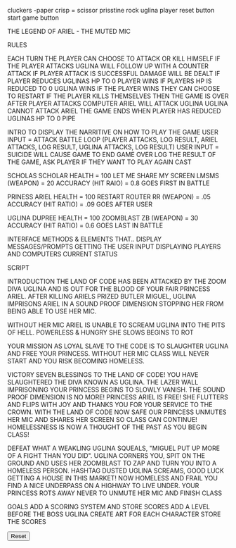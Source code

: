cluckers -paper
crisp = scissor
prisstine rock
uglina
player
reset button
start game button


THE LEGEND OF ARIEL - THE MUTED MIC

RULES

EACH TURN THE PLAYER CAN CHOOSE TO ATTACK OR KILL HIMSELF
IF THE PLAYER ATTACKS UGLINA WILL FOLLOW UP WITH A COUNTER ATTACK IF PLAYER ATTACK IS SUCCESSFUL DAMAGE WILL BE DEALT IF PLAYER REDUCES UGLINAS HP TO 0 PLAYER WINS IF PLAYERS HP IS REDUCED TO 0 UGLINA WINS IF THE PLAYER WINS THEY CAN CHOOSE TO RESTART IF THE PLAYER KILLS THEMSELVES THEN THE GAME IS OVER
AFTER PLAYER ATTACKS COMPUTER ARIEL WILL ATTACK UGLINA UGLINA CANNOT ATTACK ARIEL
THE GAME ENDS WHEN PLAYER HAS REDUCED UGLINAS HP TO 0
PIPE

INTRO TO DISPLAY THE NARRITIVE ON HOW TO PLAY THE GAME
USER INPUT = ATTACK
BATTLE LOOP (PLAYER ATTACKS, LOG RESULT, ARIEL ATTACKS, LOG RESULT, UGLINA ATTACKS, LOG RESULT)
USER INPUT = SUICIDE WILL CAUSE GAME TO END
GAME OVER LOG THE RESULT OF THE GAME, ASK PLAYER IF THEY WANT TO PLAY AGAIN
CAST

SCHOLAS SCHOLAR HEALTH = 100 LET ME SHARE MY SCREEN LMSMS (WEAPON) = 20 ACCURACY (HIT RAIO) = 0.8 GOES FIRST IN BATTLE

PRINESS ARIEL HEALTH = 100 RESTART ROUTER RR (WEAPON) = .05 ACCURACY (HIT RATIO) = .09 GOES AFTER USER

UGLINA DUPREE HEALTH = 100 ZOOMBLAST ZB (WEAPON) = 30 ACCURACY (HIT RATIO) = 0.6 GOES LAST IN BATTLE

INTERFACE METHODS & ELEMENTS THAT.. DISPLAY MESSAGES/PROMPTS GETTING THE USER INPUT DISPLAYING PLAYERS AND COMPUTERS CURRENT STATUS

SCRIPT

INTRODUCTION
THE LAND OF CODE HAS BEEN ATTACKED BY THE ZOOM DIVA UGLINA AND IS OUT FOR THE BLOOD OF YOUR FAIR PRINCESS ARIEL. AFTER KILLING ARIELS PRIZED BUTLER MIGUEL, UGLINA IMPRISONS ARIEL IN A SOUND PROOF DIMENSION STOPPING HER FROM BEING ABLE TO USE HER MIC.

WITHOUT HER MIC ARIEL IS UNABLE TO SCREAM UGLINA INTO THE PITS OF HELL. POWERLESS & HUNGRY SHE SLOWS BEGINS TO ROT

YOUR MISSION AS LOYAL SLAVE TO THE CODE IS TO SLAUGHTER UGLINA AND FREE YOUR PRINCESS. WITHOUT HER MIC CLASS WILL NEVER START AND YOU RISK BECOMING HOMELESS.

VICTORY
SEVEN BLESSINGS TO THE LAND OF CODE! YOU HAVE SLAUGHTERED THE DIVA KNOWN AS UGLINA. THE LAZER WALL IMPRISONING YOUR PRINCESS BEGINS TO SLOWLY VANISH. THE SOUND PROOF DIMENSION IS NO MORE! PRINCESS ARIEL IS FREE! SHE FLUTTERS AND FLIPS WITH JOY AND THANKS YOU FOR YOUR SERVICE TO THE CROWN. WITH THE LAND OF CODE NOW SAFE OUR PRINCESS UNMUTES HER MIC AND SHARES HER SCREEN SO CLASS CAN CONTINUE! HOMELESSNESS IS NOW A THOUGHT OF THE PAST AS YOU BEGIN CLASS!

DEFEAT
WHAT A WEAKLING UGLINA SQUEALS, "MIGUEL PUT UP MORE OF A FIGHT THAN YOU DID". UGLINA CORNERS YOU, SPIT ON THE GROUND AND USES HER ZOOMBLAST TO ZAP AND TURN YOU INTO A HOMELESS PERSON. HASHTAG DUSTED UGLINA SCREAMS, GOOD LUCK GETTING A HOUSE IN THIS MARKET! NOW HOMELESS AND FRAIL YOU FIND A NICE UNDERPASS ON A HIGHWAY TO LIVE UNDER. YOUR PRINCESS ROTS AWAY NEVER TO UNMUTE HER MIC AND FINISH CLASS

GOALS ADD A SCORING SYSTEM AND STORE SCORES ADD A LEVEL BEFORE THE BOSS UGLINA CREATE ART FOR EACH CHARACTER STORE THE SCORES

 <div id="btn-section">
                <button id="reset-btn" class="btns" role="button">Reset</button>
            </div>